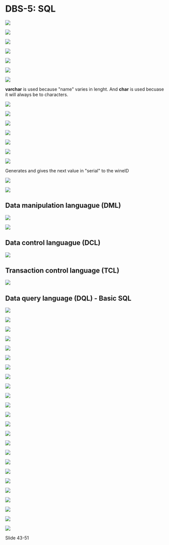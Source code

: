 # DBS-5: SQL

![](.\img\200.png)

![](.\img\201.png)

![](.\img\203.png)

![](.\img\204.png)

![](.\img\205.png)

![](.\img\206.png)

![](.\img\207.png)

**varchar** is used because "name" varies in lenght. And **char** is used becuase it will always be to characters.

![](.\img\208.png)

![](.\img\209.png)

![](.\img\210.png)

![](.\img\211.png)

![](.\img\212.png)

![](.\img\213.png)

![](.\img\214.png)

Generates and gives the next value in "serial" to the wineID

![](.\img\215.png)

![](.\img\216.png)

## Data manipulation languague (DML)

![](.\img\217.png)

![](.\img\218.png)

## Data control languague (DCL)

![](.\img\219.png)

## Transaction control language (TCL)

![](.\img\220.png)

## Data query language (DQL) - Basic SQL

![](.\img\221.png)

![](.\img\222.png)

![](.\img\223.png)

![](.\img\224.png)

![](.\img\225.png)

![](.\img\226.png)

![](.\img\227.png)

![](.\img\228.png)

![](.\img\229.png)

![](.\img\230.png)

![](.\img\231.png)

![](.\img\232.png)

![](.\img\233.png)

![](.\img\234.png)

![](.\img\235.png)

![](.\img\236.png)

![](.\img\237.png)

![](.\img\238.png)

![](.\img\239.png)

![](.\img\240.png)

![](.\img\241.png)

![](.\img\242.png)

![](.\img\243.png)

![](.\img\244.png)

Slide 43-51